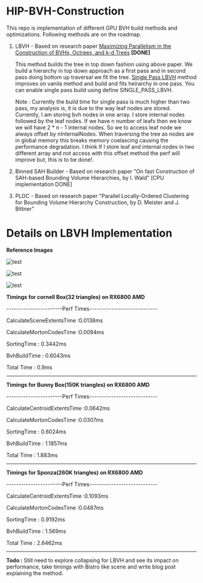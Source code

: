 # HIP-BVH-Construction

This repo is implementation of different GPU BVH build methods and optimizations. Following methods are on the roadmap.

1. LBVH - Based on research paper [Maximizing Parallelism in the Construction of BVHs,
Octrees, and k-d Trees](https://research.nvidia.com/sites/default/files/publications/karras2012hpg_paper.pdf) **[DONE]**

   This method builds the tree in top down fashion using above paper. We build a hierarchy in top down approach as a first pass and in second pass doing bottom up traversal we fit the tree.
   [Single Pass LBVH](https://diglib.eg.org/server/api/core/bitstreams/ad092db2-6aec-4f2c-941d-8687de258f00/content) method improves on vanila method and build and fits heirarchy in one pass.
   You can enable single pass build using define SINGLE_PASS_LBVH.

   Note : Currently the build time for single pass is much higher than two pass, my analysis is, it is due to the way leaf nodes are stored. Currently, I am storing bvh nodes in one array.
          I store internal nodes followed by the leaf nodes. If we have n number of leafs then we know we will have 2 * n - 1 internal nodes. So we to access leaf node we always
          offset by nInternalNodes. When traversing the tree as nodes are in global memory this breaks memory coelascing causing the performance degradation. I think If I store leaf and
          internal nodes in two different array and not access with this offset method the perf will improve but, this is to be done!.
   
          

3. Binned SAH Builder - Based on research paper "On fast Construction of SAH-based Bounding Volume Hierarchies, by I. Wald" [CPU implementation DONE]


4. PLOC - Based on research paper "Parallel Locally-Ordered Clustering for Bounding Volume Hierarchy Construction, by D. Meister and J. Bittner" 

# Details on LBVH Implementation 

**Reference Images**

![test](https://github.com/user-attachments/assets/59203a5b-fa09-4afb-a696-ad854371f037)

![test](https://github.com/user-attachments/assets/52f37b52-7c81-44e6-b890-e07489f82386)

![test](https://github.com/user-attachments/assets/7b371357-7ff3-40ba-a214-b410f3bd3fb2)

**Timings for cornell Box(32 triangles) on RX6800 AMD**

-----------------------Perf Times----------------------------

CalculateSceneExtentsTime :0.0138ms

CalculateMortonCodesTime :0.0094ms

SortingTime : 0.3442ms

BvhBuildTime : 0.6043ms

Total Time : 0.9ms

-------------------------------------------------------------

**Timings for Bunny Box(150K triangles) on RX6800 AMD**

-----------------------Perf Times----------------------------

CalculateCentroidExtentsTime :0.0642ms

CalculateMortonCodesTime :0.0307ms

SortingTime : 0.6024ms

BvhBuildTime : 1.1857ms

Total Time : 1.883ms

-----------------------------------------------------------

**Timings for Sponza(260K triangles) on RX6800 AMD**

-----------------------Perf Times----------------------------

CalculateCentroidExtentsTime :0.1093ms

CalculateMortonCodesTime :0.0487ms

SortingTime : 0.9192ms

BvhBuildTime : 1.569ms

Total Time : 2.6462ms

-------------------------------------------------------------

**Todo :** Still need to explore collapsing for LBVH and see its impact on performance, take timings with Bistro like scene and write blog post explaining the method.
